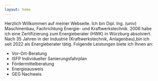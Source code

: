 ```yaml
---
layout: home
---
```


 <p> Herzlich Willkommen auf meiner Webseite. Ich bin Dipl. Ing. (univ) Maschinenbau, Fachrichtung Energie- und Kraftwerkstechnik. 2006 habe ich eine Zertifizierung zum Energieberater (HWK) in Würzburg absolviert. Nach 35 Jahren in der Industrie (Kraftwerkstechnik, Anlagenbau),bin ich seit 2022 als Energieberater tätig.
    Folgende Leistungen biete ich Ihnen an:</p>
<ul>
  <li>Vor-Ort-Beratung</li>
  <li>ISFP Individueller Sanierungsfahrplan</li>
  <li>Fördermittelberatung</li>
  <li>Energieausweis</li>
  <li>GEG Nachweis</li>
</ul>
